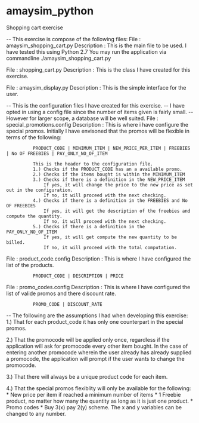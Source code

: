 # amaysim_python
Shopping cart exercise

-- This exercise is compose of the following files:
File : amaysim_shopping_cart.py
Description : This is the main file to be used. I have tested this using Python 2.7
              You may run the application via commandline ./amaysim_shopping_cart.py
              
File : shopping_cart.py
Description : This is the class I have created for this exercise.

File : amaysim_display.py
Description : This is the simple interface for the user.

-- This is the configuration files I have created for this exercise.
-- I have opted in using a config file since the number of items given is fairly small.
-- However for larger scope, a database will be well suited.
File : special_promotions.config
Description : This is where i have configure the special promos.
              Initially I have envisoned that the promos will be flexible in terms of the following:
              
              PRODUCT_CODE | MINIMUM_ITEM | NEW_PRICE_PER_ITEM | FREEBIES | No OF FREEBIES | PAY_ONLY_NO_OF_ITEM
              
              This is the header to the configuration file.
              1.) Checks if the PRODUCT_CODE has an a available promo.
              2.) Checks if the items bought is within the MINIMUM_ITEM
              3.) Checks if there is a definition in the NEW_PRICE_ITEM
                  If yes, it will change the price to the new price as set out in the configuration.
                  If no, it will proceed with the next checking.
              4.) Checks if there is a definition in the FREEBIES and No OF FREEBIES
                  If yes, it will get the description of the freebies and compute the quantity.
                  If no, it will proceed with the next checking.
              5.) Checks if there is a definition in the PAY_ONLY_NO_OF_ITEM
                  If yes, it will get compute the new quantity to be billed.
                  If no, it will proceed with the total computation.
              
File : product_code.config
Description : This is where I have configured the list of the products.
              
              PRODUCT_CODE | DESCRIPTION | PRICE

File : promo_codes.config
Description : This is where I have configured the list of valide promos and there discount rate.

              PROMO_CODE | DISCOUNT_RATE
               

-- The following are the assumptions I had when developing this exercise:
1.) That for each product_code it has only one counterpart in the special promos.

2.) That the promocode will be applied only once, regardless if the application will ask for promocode every other item         bought. In the case of entering another promocode wherein the user already has already supplied a promocode, the application will prompt if the user wants to change the promocode.

3.) That there will always be a unique product code for each item.

4.) That the special promos flexiblity will only be available for the following:
    * New price per item if reached a minimum number of items
    * 1 Freebie product, no matter how many the quantity as long as it is just one product.
    * Promo codes
    * Buy 3(x) pay 2(y) scheme. The x and y variables can be changed to any number. 
